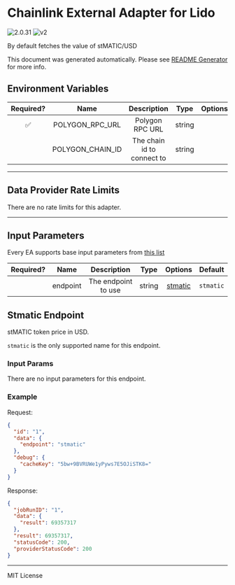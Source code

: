 # Chainlink External Adapter for Lido

![2.0.31](https://img.shields.io/github/package-json/v/smartcontractkit/external-adapters-js?filename=packages/sources/lido/package.json) ![v2](https://img.shields.io/badge/framework%20version-v2-blueviolet)

By default fetches the value of stMATIC/USD

This document was generated automatically. Please see [README Generator](../../scripts#readme-generator) for more info.

## Environment Variables

| Required? |       Name       |        Description         |  Type  | Options | Default |
| :-------: | :--------------: | :------------------------: | :----: | :-----: | :-----: |
|    ✅     | POLYGON_RPC_URL  |      Polygon RPC URL       | string |         |         |
|           | POLYGON_CHAIN_ID | The chain id to connect to | string |         |  `137`  |

---

## Data Provider Rate Limits

There are no rate limits for this adapter.

---

## Input Parameters

Every EA supports base input parameters from [this list](../../core/bootstrap#base-input-parameters)

| Required? |   Name   |     Description     |  Type  |           Options            |  Default  |
| :-------: | :------: | :-----------------: | :----: | :--------------------------: | :-------: |
|           | endpoint | The endpoint to use | string | [stmatic](#stmatic-endpoint) | `stmatic` |

## Stmatic Endpoint

stMATIC token price in USD.

`stmatic` is the only supported name for this endpoint.

### Input Params

There are no input parameters for this endpoint.

### Example

Request:

```json
{
  "id": "1",
  "data": {
    "endpoint": "stmatic"
  },
  "debug": {
    "cacheKey": "5bw+9BVRUWe1yPyws7E5OJiSTK8="
  }
}
```

Response:

```json
{
  "jobRunID": "1",
  "data": {
    "result": 69357317
  },
  "result": 69357317,
  "statusCode": 200,
  "providerStatusCode": 200
}
```

---

MIT License
